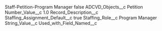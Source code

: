<?xml version="1.0" encoding="UTF-8"?>
<CustomMetadata xmlns="http://soap.sforce.com/2006/04/metadata" xmlns:xsi="http://www.w3.org/2001/XMLSchema-instance" xmlns:xsd="http://www.w3.org/2001/XMLSchema">
    <label>Staff-Petition-Program Manager</label>
    <protected>false</protected>
    <values>
        <field>ADCVD_Objects__c</field>
        <value xsi:type="xsd:string">Petition</value>
    </values>
    <values>
        <field>Number_Value__c</field>
        <value xsi:type="xsd:double">1.0</value>
    </values>
    <values>
        <field>Record_Description__c</field>
        <value xsi:nil="true"/>
    </values>
    <values>
        <field>Staffing_Assignment_Default__c</field>
        <value xsi:type="xsd:boolean">true</value>
    </values>
    <values>
        <field>Staffing_Role__c</field>
        <value xsi:type="xsd:string">Program Manager</value>
    </values>
    <values>
        <field>String_Value__c</field>
        <value xsi:nil="true"/>
    </values>
    <values>
        <field>Used_with_Field_Named__c</field>
        <value xsi:nil="true"/>
    </values>
</CustomMetadata>

